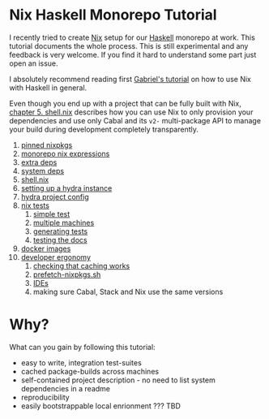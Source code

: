 
# Nix Haskell Monorepo Tutorial

I recently tried to create [Nix](https://nixos.org/) setup for our [Haskell](https://www.haskell.org/) monorepo at work. This tutorial documents the whole process.
This is still experimental and any feedback is very welcome. If you find it hard to understand some part just open an issue.

I absolutely recommend reading first [Gabriel's tutorial](https://github.com/Gabriel439/haskell-nix) on how to use Nix with Haskell in general.

Even though you end up with a project that can be fully built with Nix, [chapter 5. shell.nix](./shell.nix) describes how you can use Nix to only
provision your dependencies and use only Cabal and its `v2-` multi-package API to manage your build during development completely transparently.

1. [pinned nixpkgs](./pinned-nixpkgs)
2. [monorepo nix expressions](./monorepo-nix-expressions)
3. [extra deps](./extra-deps)
4. [system deps](./system-deps)
5. [shell.nix](./shell.nix)
6. [setting up a hydra instance](./setting-up-a-hydra-instance)
7. [hydra project config](./hydra-project-config)
8. [nix tests](./nix-tests)
    1. [simple test](./nix-tests/simple-test)
    2. [multiple machines](./nix-tests/multiple-machines)
    3. [generating tests](./nix-tests/generating-tests)
    4. [testing the docs](./nix-tests/testing-the-docs)
9. [docker images](./docker)
10. [developer ergonomy](./developer-ergonomy)
    1. [checking that caching works](./developer-ergonomy/checking-that-caching-works)
    2. [prefetch-nixpkgs.sh](./developer-ergonomy/prefetch-nixpkgs.sh)
    3. [IDEs](./developer-ergonomy/ides)
    4. making sure Cabal, Stack and Nix use the same versions

# Why?

What can you gain by following this tutorial:

- easy to write, integration test-suites
- cached package-builds across machines
- self-contained project description - no need to list system dependencies in a readme
- reproducibility
- easily bootstrappable local enrionment ??? TBD

